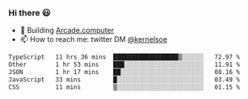 ### Hi there 😃

- 🔨 Building [Arcade.computer](https://arcade.computer)
- 📫 How to reach me: twitter DM [@kernelsoe](https://twitter.com/kernelsoe)

<!--START_SECTION:waka-->

```txt
TypeScript   11 hrs 36 mins  ██████████████████▒░░░░░░   72.97 %
Other        1 hr 53 mins    ███░░░░░░░░░░░░░░░░░░░░░░   11.91 %
JSON         1 hr 17 mins    ██░░░░░░░░░░░░░░░░░░░░░░░   08.16 %
JavaScript   33 mins         █░░░░░░░░░░░░░░░░░░░░░░░░   03.49 %
CSS          11 mins         ▒░░░░░░░░░░░░░░░░░░░░░░░░   01.15 %
```

<!--END_SECTION:waka-->
